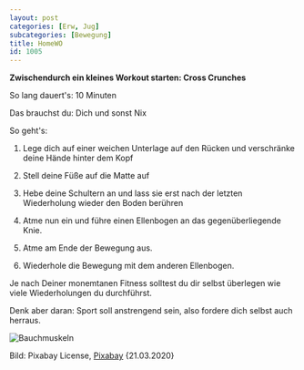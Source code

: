 ```yaml
---
layout: post
categories: [Erw, Jug]
subcategories: [Bewegung]
title: HomeWO
id: 1005
---
```

**Zwischendurch ein kleines Workout starten: Cross Crunches**

So lang dauert's: 10 Minuten

Das brauchst du: Dich und sonst Nix

So geht's:
  1. Lege dich auf einer weichen Unterlage auf den Rücken und verschränke deine Hände hinter dem Kopf
  
  2. Stell deine Füße auf die Matte auf
  
  3. Hebe deine Schultern an und lass sie erst nach der letzten Wiederholung wieder den Boden berühren  
  
  4. Atme nun ein und führe einen Ellenbogen an das gegenüberliegende Knie.
  
  5. Atme am Ende der Bewegung aus.
  
  6. Wiederhole die Bewegung mit dem anderen Ellenbogen.
  
Je nach Deiner monemtanen Fitness solltest du dir selbst überlegen wie viele Wiederholungen du durchführst. 

Denk aber daran: Sport soll anstrengend sein, also fordere dich selbst auch herraus.


![Bauchmuskeln](https://cdn.pixabay.com/photo/2017/04/22/10/15/sport-2250970_1280.jpg)

Bild:  Pixabay License, [Pixabay](https://pixabay.com/de/photos/sport-training-bauchmuskeln-sixpack-2250970/) {21.03.2020}
